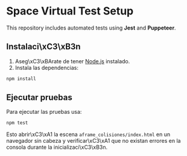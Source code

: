 # Space Virtual Test Setup

This repository includes automated tests using **Jest** and **Puppeteer**.

## Instalaci\xC3\xB3n

1. Aseg\xC3\xBArate de tener [Node.js](https://nodejs.org/) instalado.
2. Instala las dependencias:

```bash
npm install
```

## Ejecutar pruebas

Para ejecutar las pruebas usa:

```bash
npm test
```

Esto abrir\xC3\xA1 la escena `aframe_colisiones/index.html` en un navegador sin cabeza y verificar\xC3\xA1 que no existan errores en la consola durante la inicializaci\xC3\xB3n.
